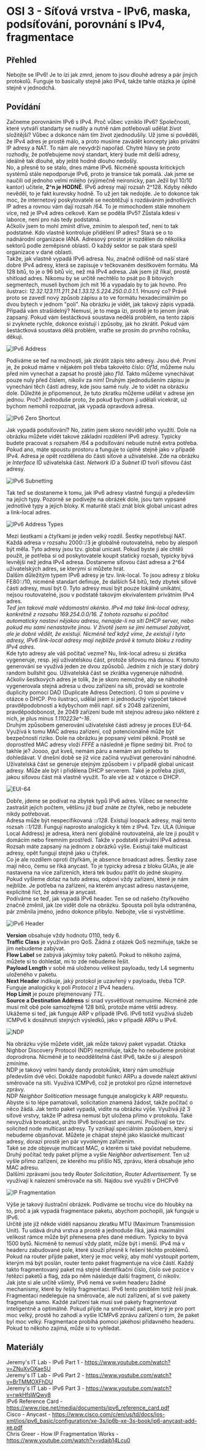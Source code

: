 OSI 3 - Síťová vrstva - IPv6, maska, podsíťování, porovnání s IPv4, fragmentace
===

Přehled
---

Nebojte se IPv6! Je to ízi jak zmrd, jenom to jsou dlouhé adresy a pár jiných protokolů. Funguje to basically stejně jako IPv4, takže tahle otázka je úplně stejně v jednodchá.

Povídání
---

Začneme porovnáním IPv6 s IPv4. Proč vůbec vzniklo IPv6? Společnosti, které vytváří standarty se nudily a nutně nám potřebovali udělat život složitější? Vůbec a dokonce nám tím život zjednodušily. Už jsme si pověděli, že IPv4 adres je prostě málo, a proto musíme zavádět koncepty jako privátní IP adresy a NAT. To nám ale nevydrží napořád. Chytré hlavy se proto rozhodly, že potřebujeme nový standart, který bude mít delší adresy, ideálně tak dlouhé, aby ještě hodně dlouho nedošly.          
No, a přesně to se stalo, dnes máme IPv6. Nicméně spousta kritických systémů stále nepodporuje IPv6, proto je transice tak pomalá. Jak jsme se naučili od jednoho velmi milého (výjimečně neironicky, pan Ježil byl 10/10 kantor) učitele, **2^n je HODNĚ**. IPv6 adresy mají rozsah 2^128. Kdyby někdo nevěděl, to je fakt kurevsky hodně. To už jen tak nedojde. Je to dokonce tak moc, že internetový poskytovatelé se neobtěžují s rozdáváním jednotlivých IP adres a rovnou vám dají rozsah /64. To je mimochodem stále mnohem více, než je IPv4 adres celkově. Kam se poděla IPv5? Zůstala kdesi v laborce, není pro nás tedy podstatná.           
Ačkoliv jsem to mohl zmínit dříve, zmíním to alespoň teď, není to tak podstatné. Kdo vlastně kontroluje přidělení IP adres? Stará se o to nadnárodní organizace IANA. Adresový prostor je rozdělen do několika sektorů podle zeměpisné oblasti. O každý sektor se pak stará spešl organizace v dané oblasti.        
Takže, jak vlastně vypadá IPv6 adresa. Nu, značně odlišně od naší staré dobré IPv4 adresy, která se zapisuje v tečkovaném desítkovém formátu. Má 128 bitů, to je o 96 bitů víc, než má IPv4 adresa. Jak jsem již říkal, prostě shitload adres. Nikomu by se určitě nechtělo to psát po 8 bitových segmentech, museli bychom jich mít 16 a vypadalo by to jak hovno. Pro ilustraci: *12.32.123.111.211.24.1.33.12.5.224.250.0.0.1.1*. Hnusný co? Právě proto se zavedl nový způsob zápisu a to ve formátu hexadecimálním po dvou bytech v jednom "poli". Na obrázku je vidět, jak takový zápis vypadá. Připadá vám strašidelný? Nemusí, je to mega ízi, prostě je to jenom jinak zapsaný. Pokud vám šestáctková soustava nedělá problém, na tento zápis si zvyknete rychle, dokonce existují i způsoby, jak ho zkrátit. Pokud vám šestáctková soustava dělá problém, vraťte se prosím do prvního ročníku, děkuji.                

![IPv6 Address](Ipv6_addr.png)

Podíváme se teď na možnosti, jak zkrátit zápis této adresy. Jsou dvě. První je, že pokud máme v nějakém poli třeba takovéto číslo: *0f1d*, můžeme nulu před ním vynechat a zapsat ho prostě jako *f1d*. Takto můžeme vynechávat pouze nuly před číslem, nikoliv za ním! Druhým zjednodušením zápisu je vynechání těch částí adresy, kde jsou samé nuly. Je to vidět na obrázku dole. Důležité je připomenout, že tuto zkratku můžeme udělat v adrese jen jednou. Proč? Jednoduše proto, že pokud bychom ji udělali vícekrát, už bychom nemohli rozpoznat, jak vypadá opravdová adresa.

![IPv6 Zero Shortcut](ipv6_zero_shorcut.png)

Jak vypadá podsíťování? No, zatím jsem skoro neviděl jeho využití. Dole na obrázku můžete vidět takové základní rozdělení IPv6 adresy. Typicky budete pracovat s rozsahem /64 a podsíťování nebude nutně extra potřeba. Pokud ano, máte spoustu prostoru a funguje to úplně stejně jako v případě IPv4. Adresa je opět rozdělena do části síťové a uživatelské. Zde na obrázku je *Interface* ID uživatelská část. *Network ID* a *Subnet ID* tvoří síťovou část adresy.

![IPv6 Subnetting](ipv6_subnetting.jpg)

Tak teď se dostaneme k tomu, jak IPv6 adresy vlastně fungují a především na jejich typy. Pozorně se podívejte na obrázek dole, jsou tam vypsané jednotlivé typy a jejich bloky. K maturitě stačí znát blok global unicast adres a link-local adres.

![IPv6 Address Types](ipv6_addr_types.jpg)

Mezi šestkami a čtyřkami je jeden velký rozdíl. Šestky nepotřebují NAT. Každá adresa v rozsahu 2000::/3 je globálně routovatelná, nebo by alespoň být měla. Tyto adresy jsou tzv. global unicast. Pokud byste ji ale chtěli použít, je potřeba si od poskytovatele koupit statický rozsah, typicky bývá levnější než jedna IPv4 adresa. Dostaneme síťovou část adresa a 2^64 uživatelských adres, se kterými si můžete hrát.            
Dalším důležitým typem IPv6 adresy je tzv. link-local. To jsou adresy z bloku FE80::/10, nicméně standart definuje, že dalších 54 bitů, tedy zbytek síťové části adresy, musí být 0. Tyto adresy musí být pouze lokálně unikátní, nejsou routovatelné, jsou v podstatě takovým ekvivalentem privátním IPv4 adres.                  
*Teď jen takové malé vědomostní okénko. IPv4 má také link-local adresy, konkrétně z rozsahu 169.254.0.0/16. Z tohoto rozsahu si počítač automaticky nastaví nějakou adresu, nenajde-li na síti DHCP server, nebo pokud mu sami nenastavíte jinou. V životě jsem se jimi nemusel zabývat, ale je dobré vědět, že existují. Nicméně teď když víme, že existují i tyto adresy, IPv6 link-local adresy mají nejblíže právě k tomuto bloku z rodiny IPv4 adres.*         
Kde tyto adresy ale váš počítač vezme? Nu, link-local adresu si zkrátka vygeneruje, resp. její uživatelskou část, protože síťovou má danou. K tomuto generování se využívá jeden ze dvou způsobů. Jedním z nich je starý dobrý random bullshit gou. Uživatelská část se zkrátka vygeneruje náhodně. Ačkoliv šestkových adres je tolik, že je skoro nemožné, aby se náhodně vygenerovala stejná adresa u dvou zařízení na síti, provádí se kontrole duplicity pomocí DAD (Duplicate Adress Detection). O tom si povíme v otázce o DHCP. Pro ilustraci, udělal jsem si jednoduchý výpočet takové pravděpodobnosti a kdybychom měli např. síť s 2048 zařízeními, pravděpodobonost, že 2049 zařízení bude mít stejnou adresu jako některé z nich, je plus minus *1.110223e^-16*.        
Druhým způsobem generování uživatelské části adresy je proces EUI-64. Využívá k tomu MAC adresu zařízení, což potencionálně může být bezpečností riziko. Dole na obrázku je popsaný velmi pěkně. Prostě se doprostřed MAC adresy vloží *FFFE* a následně je flipne sedmý bit. Proč to takhle je? Joooo, gut kveš, nemám páru a nemám ani potřebu to dohledávat. V dnešní době se již více začíná využívat generování náhodné.       
Uživatelská část se generuje stejným způsobem i v případě global unicast adresy. Může ale být i přidělena DHCP serverem. Také je potřeba zjisti, jakou síťovou část má vlastně využít. To ale vše až v otázce o DHCP.

![EUI-64](eui-64.png)

Dobře, jdeme se podívat na zbytek typů IPv6 adres. Vůbec se nenechte zastrašit jejich počtem, většinu již buď znáte ze čtyřek, nebo je nebudete nikdy potřebovat.       
Adresa může být nespecifikovaná *::/128*. Existují loopack adresy, mají tento rozsah *::1/128*. Fungují naprosto analogicky k těm z IPv4. Tzv. ULA (Unique Local Address) je adresa, která není globálně routovatelná, ale lze ji použít v domácím nebo firemním prostředí. Takže v podstatě privátní IPv4 adresa. Rozsah máte zapsaný na jednom z obrázků výše. Existují také multicast adresy, opět fungují stejně jako u čtyřek.     
Co je ale rozdílem oproti čtyřkám, je absence broadcast adres. Šestky zase mají něco, čemu se říká anycast. To je typicky adresa z bloku GUAs, je ale nastavena na více zařízeních, která tek budou patřit do jedné skupiny. Pokud vyšleme dotaz na tuto adresu, odpoví vždy zařízení, které je nám nejblíže. Je potřeba na zařízení, na kterém anycast adresu nastavujeme, explicitně říct, že adresa je anycast.                
Podíváme se teď, jak vypadá IPv6 header. Ten se od našeho čtyřkového značně změnil, jak lze vidět dole na obrázku. Spousta polí byla odstraněna, pár změnila jméno, jedno dokonce přibylo. Nebojte, vše si vystvětlíme.

![IPv6 Header](ipv6_header.png)

**Version** obsahuje vždy hodnotu 0110, tedy 6.     
**Traffic Class** je využíván pro QoS. Žádná z otázek QoS nezmiňuje, takže se jím nebudeme zabývat.         
**Flow Label** se zabývá jakýmisy toky paketů. Pokud to někoho zajímá, můžete si to dohledat, mi to zde nebudeme řešit.         
**Payload Length** v sobě má uloženou velikost payloadu, tedy L4 segmentu uloženého v paketu.           
**Next Header** indikuje, jaký protokol je uzavřený v payloadu, třeba TCP. Funguje analogicky k poli *Protocol* z IPv4 headeru.         
**Hop Limit** je pouze přejmenovaný *TTL*.      
**Source a Destination Address** si snad vysvětlovat nemusíme. Nicméně zde musí mít obě pole samozřejmě 128 bitů, protože máme větší adresy.        
Ukážeme si teď, jak funguje ARP v případě IPv6. IPv6 totiž využívá služeb ICMPv6 k dosáhnutí stejných výsledků, jako v případě ARPu u IPv4.

![NDP](ndp.png)

Na obrázku výše můžete vidět, jak může takový paket vypadat. Otázka Nighbor Discovery Protocol (NDP) nezmiňuje, takže ho nebudeme probírat doprodrona. Nicméně je to neoddělitelná část IPv6, takže si ji alespoň zmíníme.      
NDP je takový velmi handy dandy protokůlek, který nám umožňuje především dvě věci. Dokáže napodobit funkci ARPu a dovede nalézt aktivní směrovače na síti. Využívá ICMPv6, což je protokol pro různé internetové zprávy.        
NDP *Neighbor Solitication* message funguje analogicky k ARP requestu. Abyste si to lépe pamatovali, solicitation znamená žádost, takže počítač o něco žádá. Jak tento paket vypadá, vidíte na obrázku výše. Využívá již 3 síťové vrstvy, takže IP adresa nemusí být uložena přímo v protokolu. Také nevyužívá broadcast, anžto IPv6 broadcast ani neumí. Používají se tzv. solicited node multicast adresy. Ty vznikají speciálním způsobem, který si nebudeme objasňovat. Můžete je chápat stejně jako klasické multicast adresy, dorazí prostě jen pár vyvoleným zařízením.     
Také se zde objevuje multicast MAC, o kterém si také povídat nebudeme. Druhý počítač tedy paket přijme a vyšle *Neighbor advertisement*. Ten už vyšle přímo zařízení, ze kterého mu přišlo NS, zprávu, která obsahuje jeho MAC adresu.          
Dalšími zprávami jsou tedy *Router Solicitation*, *Router Advertisement*. Ty se využívají k nalezení směrovače na síti. Najdou své využití v DHCPv6

![IP Fragmentation](ip_fragmentation.jpeg)

Výše je takový ilustrační obrázek. Podíváme se trochu více do hloubky na to, proč a jak vypadá fragmentace paketu, abychom pochopili, jak funguje u IPv6.           
Určitě jste již někde viděli napsanou zkratku MTU (Maximum Transmission Unit). Tu udává druhá vrstva a prostě a jednoduše říká, jaká maximální velikost rámce může být přenesena přes dané médium. Typicky to bývá 1500 bytů. Nicméně to nemusí vždy platit, může být i menší. IPv4 má v headeru zabudované pole, které slouží přesně k řešení těchto problémů. Pokud na router přijde paket, který je moc velký, aby mohl vystoupit portem, kterým má být poslán, router tento paket fragmentuje na více částí. Každý takto fragmentovaný paket má stejné identifikační číslo, číslo své pozice v řetězci paketů a flag, zda po něm následuje další fragment, či nikoliv.              
Jak jste si ale určitě všimly, IPv6 nemá ve svém headeru žádné mechanismy, které by řešily fragmentaci. IPv6 tento problém totiž řeší jinak. Fragmentaci nedeleguje na směrovače, ale nutí zařízení, ať si své pakety fragmetuje samo. Každé zařízení tak musí své pakety fragmentovat inteligentně a optimálně. Pokud přijde na směrovač paket, který je pro port moc velký, prostě ho zahodí a vyšle ICMPv6 zprávu zařízení o tom, že paket byl moc velký. Fragmentace probíhá pomocí jakéhosi přídavného headeru. Pokud to někoho zajímá, může si to vyhledat.


Materiály
---

Jeremy's IT Lab - IPv6 Part 1 - https://www.youtube.com/watch?v=ZNuXyOXae5U     
Jeremy's IT Lab - IPv6 Part 2 - https://www.youtube.com/watch?v=BrTMMOXFhDU          
Jeremy's IT Lab - IPv6 Part 3 - https://www.youtube.com/watch?v=rwkHfsWQwy8         
IPv6 Reference Card - https://www.ripe.net/media/documents/ipv6_reference_card.pdf      
Cisco - Anycast - https://www.cisco.com/c/en/us/td/docs/ios-xml/ios/ipv6_basic/configuration/xe-3s/ip6b-xe-3s-book/ip6-anycast-add-xe.pdf               
Chris Greer - How IP Fragmentation Works - https://www.youtube.com/watch?v=vdajb14Lcu0